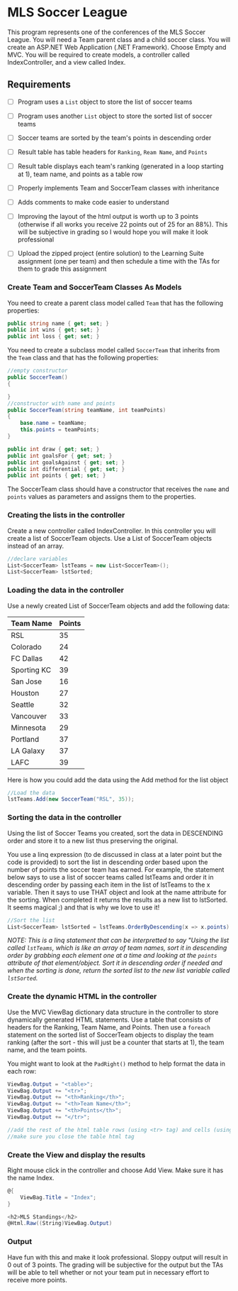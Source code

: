 # MLS Soccer League

This program represents one of the conferences of the MLS Soccer League. You will need a Team parent class and a child soccer class. You will create an ASP.NET Web Application (.NET Framework). Choose Empty and MVC. You will be required to create models, a controller called IndexController, and a view called Index.

## Requirements 

- [ ] Program uses a `List` object to store the list of soccer teams
- [ ] Program uses another `List` object to store the sorted list of soccer teams
- [ ] Soccer teams are sorted by the team's points in descending order
- [ ] Result table has table headers for `Ranking`, `Ream Name`, and `Points`
- [ ] Result table displays each team's ranking (generated in a loop starting at 1), team name, and points as a table row
- [ ] Properly implements Team and SoccerTeam classes with inheritance
- [ ] Adds comments to make code easier to understand
- [ ] Improving the layout of the html output is worth up to 3 points (otherwise if all works you receive 22 points out of 25 for an 88%). This will be subjective in grading so I would hope you will make it look professional
- [ ] Upload the zipped project (entire solution) to the Learning Suite assignment (one per team) and then schedule a time with the TAs for them to grade this assignment


### Create Team and SoccerTeam Classes As Models

You need to create a parent class model called `Team` that has the following properties:

``` csharp
public string name { get; set; }
public int wins { get; set; }
public int loss { get; set; }
```


You need to create a subclass model called `SoccerTeam` that inherits from the `Team` class and that has the following properties:

```csharp
//empty constructor
public SoccerTeam()
{

}
//constructor with name and points
public SoccerTeam(string teamName, int teamPoints)
{
    base.name = teamName;
    this.points = teamPoints;
}

public int draw { get; set; }
public int goalsFor { get; set; }
public int goalsAgainst { get; set; }
public int differential { get; set; }
public int points { get; set; }
```

The SoccerTeam class should have a constructor that receives the `name` and `points` values as parameters and assigns them to the properties.


### Creating the lists in the controller


Create a new controller called IndexController. In this controller you will create a list of SoccerTeam objects. Use a List of SoccerTeam objects instead of an array. 


```csharp
//declare variables
List<SoccerTeam> lstTeams = new List<SoccerTeam>();
List<SoccerTeam> lstSorted;
```


### Loading the data in the controller


Use a newly created List of SoccerTeam objects and add the following data: 

| Team Name | Points |
| --- | --- |
| RSL | 35 |
| Colorado | 24 |
| FC Dallas | 42 |
| Sporting KC | 39 |
| San Jose | 16 |
| Houston | 27 |
| Seattle | 32 |
| Vancouver | 33 |
| Minnesota | 29 |
| Portland | 37 |
| LA Galaxy | 37 |
| LAFC | 39 |


Here is how you could add the data using the Add method for the list object


```csharp
//Load the data
lstTeams.Add(new SoccerTeam("RSL", 35));
```

### Sorting the data in the controller


Using the list of Soccer Teams you created, sort the data in DESCENDING order and store it to a new list thus preserving the original.

You use a linq expression (to de discussed in class at a later point but the code is provided) to sort the list in descending order based upon the number of points the soccer team has earned. For example, the statement below says to use a list of soccer teams called lstTeams and order it in descending order by passing each item in the list of lstTeams to the x variable. Then it says to use THAT object and look at the name attribute for the sorting. When completed it returns the results as a new list to lstSorted. It seems magical ;) and that is why we love to use it!

```csharp
//Sort the list
List<SoccerTeam> lstSorted = lstTeams.OrderByDescending(x => x.points).ToList();
```

*NOTE: This is a linq statement that can be interpretted to say "Using the list called `lstTeams`, which is like an array of team names, sort it in descending order by grabbing each element one at a time and looking at the `points` attribute of that element/object. Sort it in descending order if needed and when the sorting is done, return the sorted list to the new list variable called `lstSorted`.*



### Create the dynamic HTML in the controller


Use the MVC ViewBag dictionary data structure in the controller to store dynamically generated HTML statements. Use a table that consists of headers for the Ranking, Team Name, and Points. Then use a `foreach` statement on the sorted list of SoccerTeam objects to display the team ranking (after the sort - this will just be a counter that starts at 1), the team name, and the team points.

You might want to look at the `PadRight()` method to help format the data in each row:

```csharp
ViewBag.Output = "<table>";
ViewBag.Output += "<tr>";
ViewBag.Output += "<th>Ranking</th>";
ViewBag.Output += "<th>Team Name</th>";
ViewBag.Output += "<th>Points</th>";
ViewBag.Output += "</tr>";

//add the rest of the html table rows (using <tr> tag) and cells (using <td> tag) and a foreach statement
//make sure you close the table html tag
```


### Create the View and display the results


Right mouse click in the controller and choose Add View. Make sure it has the name Index. 

```csharp
@{
    ViewBag.Title = "Index";
}

<h2>MLS Standings</h2>
@Html.Raw((String)ViewBag.Output)
```


### Output


Have fun with this and make it look professional. Sloppy output will result in 0 out of 3 points. The grading will be subjective for the output but the TAs will be able to tell whether or not your team put in necessary effort to receive more points.







